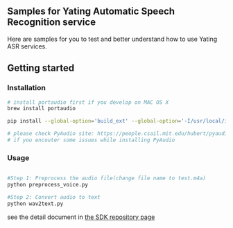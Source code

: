 ## Samples for Yating Automatic Speech Recognition service

Here are samples for you to test and better understand how to use Yating ASR services.

## Getting started

### Installation

```bash
# install portaudio first if you develop on MAC OS X
brew install portaudio

pip install --global-option='build_ext' --global-option='-I/usr/local/include' --global-option='-L/usr/local/lib' -r requirements.txt

# please check PyAudio site: https://people.csail.mit.edu/hubert/pyaudio/
# if you encouter some issues while installing PyAudio
```

### Usage
```bash

#Step 1: Preprocess the audio file(change file name to test.m4a)
python preprocess_voice.py

#Step 2: Convert audio to text
python wav2text.py

```
see the detail document in [the SDK repository page](https://github.com/TaiwanAILabs-Yating/asr-sdk-python)
